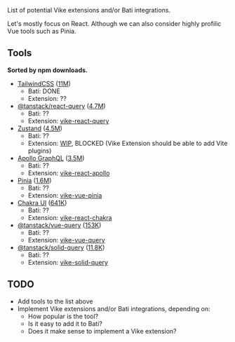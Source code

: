 List of potential Vike extensions and/or Bati integrations.

Let's mostly focus on React. Although we can also consider highly profilic Vue tools such as Pinia.

## Tools

**Sorted by npm downloads.**

- [TailwindCSS](https://tailwindcss.com) ([11M](https://www.npmjs.com/package/tailwindcss))
  - Bati: DONE
  - Extension: ??
- [@tanstack/react-query](https://tanstack.com/query/latest/docs/framework/react/overview) ([4.7M](https://www.npmjs.com/package/@tanstack/react-query))
  - Bati: ??
  - Extension: [vike-react-query](https://www.npmjs.com/package/vike-react-query)
- [Zustand](https://github.com/pmndrs/zustand) ([4.5M](https://www.npmjs.com/package/zustand))
  - Bati: ??
  - Extension: [WIP](https://github.com/vikejs/vike-react/pull/57/files), BLOCKED (Vike Extension should be able to add Vite plugins)
- [Apollo GraphQL](https://www.apollographql.com/docs/react) ([3.5M](https://www.npmjs.com/package/@apollo/client))
  - Bati: ??
  - Extension: [vike-react-apollo](https://www.npmjs.com/package/vike-react-apollo)
- [Pinia](https://pinia.vuejs.org) ([1.6M](https://www.npmjs.com/package/pinia))
  - Bati: ??
  - Extension: [vike-vue-pinia](https://www.npmjs.com/package/vike-vue-pinia)
- [Chakra UI](https://www.chakra-ui.com) ([641K](https://www.npmjs.com/package/@chakra-ui/react))
  - Bati: ??
  - Extension: [vike-react-chakra](https://www.npmjs.com/package/vike-react-chakra)
- [@tanstack/vue-query](https://tanstack.com/query/latest/docs/framework/vue/overview) ([153K](https://www.npmjs.com/package/@tanstack/vue-query))
  - Bati: ??
  - Extension: [vike-vue-query](https://www.npmjs.com/package/vike-vue-query)
- [@tanstack/solid-query](https://tanstack.com/query/latest/docs/framework/solid/overview) ([11.8K](https://www.npmjs.com/package/@tanstack/solid-query))
  - Bati: ??
  - Extension: [vike-solid-query](https://www.npmjs.com/package/vike-solid-query)

## TODO

 - Add tools to the list above
 - Implement Vike extensions and/or Bati integrations, depending on:
   - How popular is the tool?
   - Is it easy to add it to Bati?
   - Does it make sense to implement a Vike extension?

